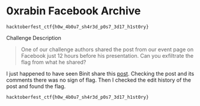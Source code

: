 # 0xrabin Facebook Archive
```hacktoberfest_ctf{h0w_4b0u7_sh4r3d_p0s7_3d17_h1st0ry}```

Challenge Description

>One of our challenge authors shared the post from our event page on Facebook just 12 hours before his presentation. Can you exfiltrate the flag from what he shared?

I just happened to have seen Binit share this [post](https://www.facebook.com/InternetHeroBINIT/posts/1306227643070983).
Checking the post and its comments there was no sign of flag.
Then I checked the edit history of the post and found the flag.

```hacktoberfest_ctf{h0w_4b0u7_sh4r3d_p0s7_3d17_h1st0ry}```